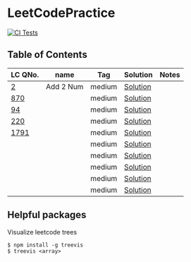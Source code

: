 # LeetCodePractice

[![CI Tests](https://github.com/akksshah/LeetCodePractice/actions/workflows/maven.yml/badge.svg)](https://github.com/akksshah/LeetCodePractice/actions/workflows/maven.yml)

## Table of Contents

LC QNo. | name | Tag | Solution | Notes
---- | --- | ----  | ---- | ----
[2](https://leetcode.com/problems/add-two-numbers/) | Add 2 Num | medium | [Solution](src/leetcode/medium/Add2Num.java) |
[870](https://leetcode.com/problems/advantage-shuffle/) | | medium | [Solution](src/leetcode/medium/AdvantageShuffle.java) |
[94](https://leetcode.com/problems/binary-tree-inorder-traversal/) | | medium | [Solution](src/leetcode/medium/BinaryTreeInorderTraversal.java) |
[220](https://leetcode.com/problems/contains-duplicate-iii/) | | medium | [Solution](src/leetcode/medium/ContainsDuplicate3.java) |
[1791]() | | medium | [Solution]() |
[]() | | medium | [Solution]() |
[]() | | medium | [Solution]() |
[]() | | medium | [Solution]() |
[]() | | medium | [Solution]() |
[]() | | medium | [Solution]() |

## Helpful packages
Visualize leetcode trees
```
$ npm install -g treevis
$ treevis <array>
```